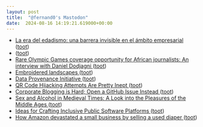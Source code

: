 ```yaml
---
layout: post
title:  "@fernand0's Mastodon"
date:  2024-08-16 14:19:21.619000+00:00
---
```

*  [La era del edadismo: una barrera invisible en el ámbito empresarial ](https://epampliega.com/blog/index.php/2024/08/01/la-era-del-edadismo-una-barrera-invisible-en-el-ambito-empresarial) ([toot](https://mastodon.social/@fernand0/112972133932140169))
*  [](httpareacodes) ([toot](https://mastodon.social/@fernand0/112971875020481690))
*  [Rare Olympic Games coverage opportunity for African journalists: An interview with Daniel Dodjagni ](https://globalvoices.org/2024/08/12/rare-olympic-games-coverage-opportunity-for-african-journalists-an-interview-with-daniel-dodjagni) ([toot](https://mastodon.social/@fernand0/112971769578921740))
*  [Embroidered landscapes ](https://flowingdata.com/2024/07/29/embroidered-landscapes) ([toot](https://mastodon.social/@fernand0/112971468025298519))
*  [Data Provenance Initiative ](https://www.dataprovenance.org/consent-in-crisis-pape) ([toot](https://mastodon.social/@fernand0/112971294080466981))
*  [QR Code Hijacking Attempts Are Pretty Inept ](https://shkspr.mobi/blog/2024/07/qr-code-hijacking-attempts-are-pretty-inept) ([toot](https://mastodon.social/@fernand0/112970965476768973))
*  [Corporate Blogging is Hard; Open a GitHub Issue Instead ](https://shkspr.mobi/blog/2024/07/corporate-blogging-is-hard-open-a-github-issue-instead) ([toot](https://mastodon.social/@fernand0/112970786256208732))
*  [Sex and Alcohol in Medieval Times: A Look into the Pleasures of the Middle Ages ](https://www.openculture.com/2024/07/sex-and-alcohol-in-medieval-times-a-look-into-the-pleasures-of-the-middle-ages.htm) ([toot](https://mastodon.social/@fernand0/112970502740134506))
*  [Ideas for Crafting Inclusive Public Software Platforms ](https://www.infoq.com/news/2024/08/inclusive-software-platfoms) ([toot](https://mastodon.social/@fernand0/112969789720650297))
*  [How Amazon devastated a small business by selling a used diaper ](https://www.independent.co.uk/life-style/amazon-sold-used-diaper-small-business-b2580802.htm) ([toot](https://mastodon.social/@fernand0/112969091450378265))
